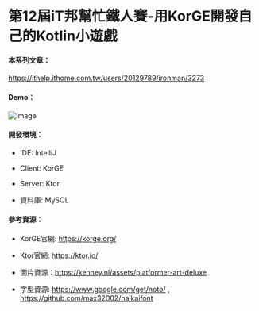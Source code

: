 # 第12屆iT邦幫忙鐵人賽-用KorGE開發自己的Kotlin小遊戲

#### 本系列文章：
https://ithelp.ithome.com.tw/users/20129789/ironman/3273

#### Demo：
![image](https://github.com/yayachang/korege_ithome/blob/master/alien_demo.gif)

#### 開發環境：
* IDE: IntelliJ

* Client: KorGE

* Server: Ktor

* 資料庫: MySQL


#### 參考資源：

* KorGE官網: https://korge.org/

* Ktor官網: https://ktor.io/

* 圖片資源：https://kenney.nl/assets/platformer-art-deluxe

* 字型資源: https://www.google.com/get/noto/ , https://github.com/max32002/naikaifont









